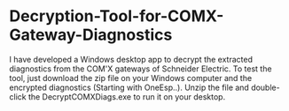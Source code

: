 # Decryption-Tool-for-COMX-Gateway-Diagnostics
I have developed a Windows desktop app to decrypt the extracted diagnostics from the COM'X gateways of Schneider Electric.
To test the tool, just download the zip file on your Windows computer and the encrypted diagnostics (Starting with OneEsp..).
Unzip the file and double-click the DecryptCOMXDiags.exe to run it on your desktop.
